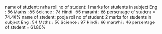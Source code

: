 name of student: neha
roll no of student: 1
marks for students in subject
Eng : 56
Maths : 85
Science : 78
Hindi : 65
marathi : 88
persentage of student = 74.40%
name of student: pooja
roll no of student: 2
marks for students in subject
Eng : 54
Maths : 56
Science : 87
Hindi : 66
marathi : 46
persentage of student = 61.80%
